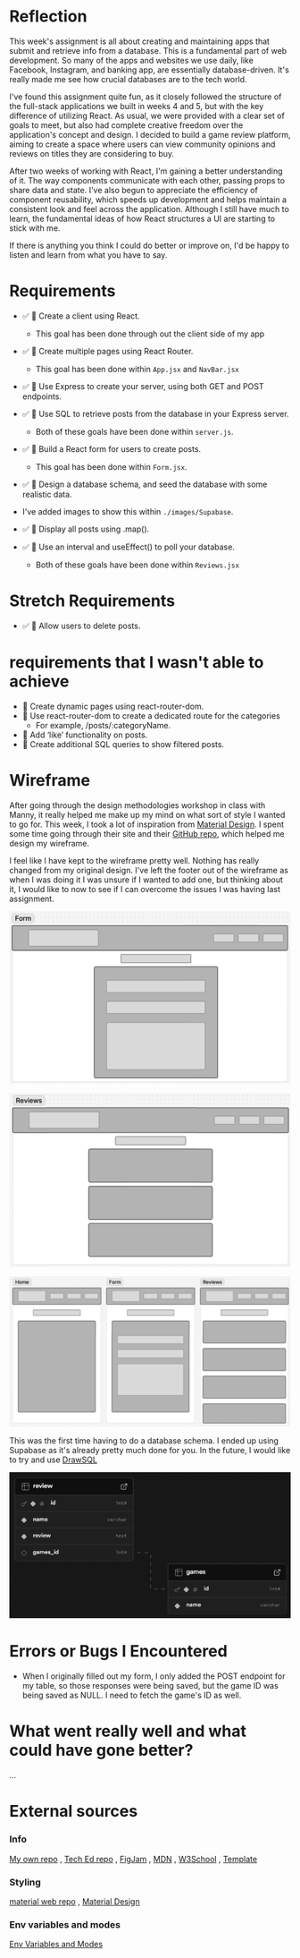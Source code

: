 # Reflection

This week's assignment is all about creating and maintaining apps that submit and retrieve info from a database. This is a fundamental part of web development. So many of the apps and websites we use daily, like Facebook, Instagram, and banking app, are essentially database-driven. It's really made me see how crucial databases are to the tech world.

I've found this assignment quite fun, as it closely followed the structure of the full-stack applications we built in weeks 4 and 5, but with the key difference of utilizing React. As usual, we were provided with a clear set of goals to meet, but also had complete creative freedom over the application's concept and design. I decided to build a game review platform, aiming to create a space where users can view community opinions and reviews on titles they are considering to buy.

After two weeks of working with React, I'm gaining a better understanding of it. The way components communicate with each other, passing props to share data and state. I've also begun to appreciate the efficiency of component reusability, which speeds up development and helps maintain a consistent look and feel across the application. Although I still have much to learn, the fundamental ideas of how React structures a UI are starting to stick with me.

If there is anything you think I could do better or improve on, I'd be happy to listen and learn from what you have to say.

# Requirements

- ✅ 🎯 Create a client using React.

  - This goal has been done through out the client side of my app

- ✅ 🎯 Create multiple pages using React Router.

  - This goal has been done within `App.jsx` and `NavBar.jsx`

- ✅ 🎯 Use Express to create your server, using both GET and POST endpoints.
- ✅ 🎯 Use SQL to retrieve posts from the database in your Express server.

  - Both of these goals have been done within `server.js`.

- ✅ 🎯 Build a React form for users to create posts.

  - This goal has been done within `Form.jsx`.

- ✅ 🎯 Design a database schema, and seed the database with some realistic data.

- I've added images to show this within `./images/Supabase`.

- ✅ 🎯 Display all posts using .map().
- ✅ 🎯 Use an interval and useEffect() to poll your database.

  - Both of these goals have been done within `Reviews.jsx`

# Stretch Requirements

- ✅ 🏹 Allow users to delete posts.

# requirements that I wasn't able to achieve

- 🏹 Create dynamic pages using react-router-dom.
- 🏹 Use react-router-dom to create a dedicated route for the categories
  - For example, /posts/:categoryName.
- 🏹 Add ‘like’ functionality on posts.
- 🏹 Create additional SQL queries to show filtered posts.

# Wireframe

After going through the design methodologies workshop in class with Manny, it really helped me make up my mind on what sort of style I wanted to go for. This week, I took a lot of inspiration from [Material Design](https://m3.material.io/). I spent some time going through their site and their [GitHub repo](https://github.com/material-components/material-web), which helped me design my wireframe.

I feel like I have kept to the wireframe pretty well. Nothing has really changed from my original design. I've left the footer out of the wireframe as when I was doing it I was unsure if I wanted to add one, but thinking about it, I would like to now to see if I can overcome the issues I was having last assignment.

<div align="center">

![Form](./images/Wireframe/DeskTopForm.png)

</div>
<div align="center">

![Review](./images/Wireframe/DeskTopReview.png)

</div>
<div align="center">

![Mobile](./images/Wireframe/Mobile.png)

</div>

This was the first time having to do a database schema. I ended up using Supabase as it's already pretty much done for you. In the future, I would like to try and use [DrawSQL](https://drawsql.app/)

<div align="center">

![Database](./images/Supabase/DatabaseSchema.png)

</div>

# Errors or Bugs I Encountered

- When I originally filled out my form, I only added the POST endpoint for my table, so those responses were being saved, but the game ID was being saved as NULL. I need to fetch the game's ID as well.

# What went really well and what could have gone better?

...

# External sources

### Info

[My own repo](https://github.com/IndieMasco/TechEdSoftwareDeveloper021) , [Tech Ed repo](https://github.com/Tech-Educators/software-dev-021) , [FigJam](https://www.figma.com/board/JjN2Zgtoynrau06MjWJs6q/SD021?node-id=0-1&p=f&t=V1WCGcrmVKnoxJDr-0) , [MDN](https://developer.mozilla.org/en-US/) , [W3School](https://www.w3schools.com/) , [Template](https://github.com/Tech-Educators/software-dev-021/blob/main/demos/week6/week6-assignment/src/App.jsx)

### Styling

[material web repo](https://github.com/material-components/material-web) , [Material Design](https://m3.material.io/)

### Env variables and modes

[Env Variables and Modes](https://vite.dev/guide/env-and-mode)
